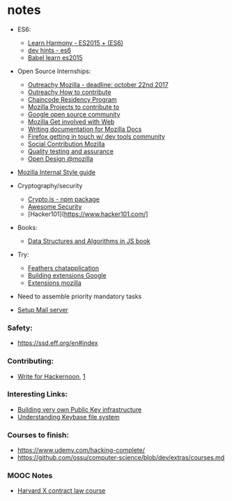 # notes

- ES6:
	- [Learn Harmony - ES2015 + (ES6)](http://learnharmony.org/#/?_k=jwnytp)
	- [dev hints - es6](https://devhints.io/es6)
	- [Babel learn es2015](http://babeljs.io/learn-es2015/)

- Open Source Internships: 
	- [Outreachy Mozilla - deadline: october 22nd 2017 ](https://outreachy.gnome.org)
	- [Outreachy How to contribute](https://www.outreachy.org/apply/make-contributions/)
	- [Chaincode Residency Program](https://medium.com/@ChaincodeLabs/chaincode-residency-2018-26cd8a65d5f7)
	- [Mozilla Projects to contribute to](https://whatcanidoformozilla.org)
	- [Google open source community](https://opensource.google.com/community/)
	- [Mozilla Get involved with Web](https://wiki.mozilla.org/Webdev/GetInvolved)
	- [Writing documentation for Mozilla Docs](https://developer.mozilla.org/en-US/docs/Mozilla/Developer_guide/Introduction)
	- [Firefox getting in touch w/ dev tools community](http://firefox-dev.tools/#getting-in-touch)
	- [Social Contribution Mozilla](https://wiki.mozilla.org/Support/Social)
	- [Quality testing and assurance](https://quality.mozilla.org/teams/test-engineering/)
	- [Open Design @mozilla](https://blog.mozilla.org/OpenDesign/)
- [Mozilla Internal Style guide](http://mozweb.readthedocs.io/en/latest/reference/python-style.html)
- Cryptography/security
	- [Crypto.js - npm package](https://www.npmjs.com/package/crypto-js)
	- [Awesome Security](https://github.com/sbilly/awesome-security)
	- [Hacker101](https://www.hacker101.com/]
- Books:
	- [Data Structures and Algorithms in JS book](https://github.com/miguellgt/books/blob/master/java-script/Data%20Structures%20and%20Algorithms.pdf)

- Try:
	- [Feathers chatapplication](https://docs.feathersjs.com/guides/chat/readme.html)
	- [Building extensions Google](https://developer.chrome.com/extensions/getstarted)
	- [Extensions mozilla](https://developer.mozilla.org/en-US/docs/Mozilla/Add-ons/WebExtensions)

- Need to assemble priority mandatory tasks

- [Setup Mail server](https://www.digitalocean.com/community/tutorials/how-to-configure-a-mail-server-using-postfix-dovecot-mysql-and-spamassassin)

### Safety:
- https://ssd.eff.org/en#index

### Contributing:
- [Write for Hackernoon](http://www.amipublications.com/hacker-noon), [1](https://hackernoon.com/about)


### Interesting Links:
- [Building very own Public Key infrastructure](https://blog.cloudflare.com/how-to-build-your-own-public-key-infrastructure/)
- [Understanding Keybase file system](https://keybase.io/docs/kbfs/understanding_kbfs)

### Courses to finish:
- https://www.udemy.com/hacking-complete/
- https://github.com/ossu/computer-science/blob/dev/extras/courses.md

### MOOC Notes
- [Harvard X contract law course](https://prahaladbelavadi.github.io/contract-law/notes)
